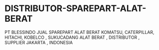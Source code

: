 # DISTRIBUTOR-SPAREPART-ALAT-BERAT
PT BLESSINDO JUAL SPAREPART ALAT BERAT KOMATSU, CATERPILLAR, HITACHI, KOBELCO , SUKUCADANG ALAT BERAT , DISTRIBUTOR , SUPPLIER JAKARTA , INDONESIA
